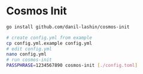 # Cosmos Init

```bash
go install github.com/danil-lashin/cosmos-init
```

```bash
# create config.yml from example
cp config.yml.example config.yml
# edit config.yml
nano config.yml
# run cosmos-init
PASSPHRASE=1234567890 cosmos-init [./config.toml]
```
